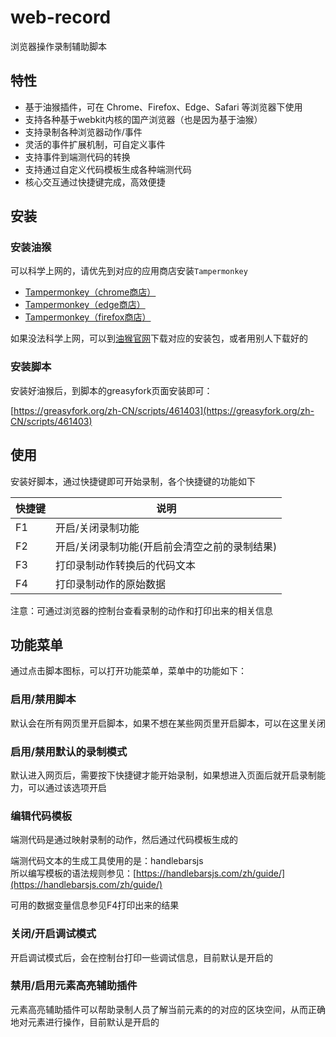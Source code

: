 # web-record

浏览器操作录制辅助脚本

## 特性

- 基于油猴插件，可在 Chrome、Firefox、Edge、Safari 等浏览器下使用
- 支持各种基于webkit内核的国产浏览器（也是因为基于油猴）
- 支持录制各种浏览器动作/事件
- 灵活的事件扩展机制，可自定义事件
- 支持事件到端测代码的转换
- 支持通过自定义代码模板生成各种端测代码
- 核心交互通过快捷键完成，高效便捷

## 安装

### 安装油猴

可以科学上网的，请优先到对应的应用商店安装`Tampermonkey`

- [Tampermonkey（chrome商店）](https://chrome.google.com/webstore/detail/tampermonkey/dhdgffkkebhmkfjojejmpbldmpobfkfo)
- [Tampermonkey（edge商店）](https://microsoftedge.microsoft.com/addons/detail/tampermonkey/iikmkjmpaadaobahmlepeloendndfphd)
- [Tampermonkey（firefox商店）](https://addons.mozilla.org/zh-CN/firefox/addon/tampermonkey/)

如果没法科学上网，可以到[油猴官网](https://www.tampermonkey.net/)下载对应的安装包，或者用别人下载好的

### 安装脚本

安装好油猴后，到脚本的greasyfork页面安装即可：  

[https://greasyfork.org/zh-CN/scripts/461403](https://greasyfork.org/zh-CN/scripts/461403)

## 使用

安装好脚本，通过快捷键即可开始录制，各个快捷键的功能如下

|  快捷键   | 说明    |
| --- | --- |
| F1 | 开启/关闭录制功能 |
| F2 | 开启/关闭录制功能(开启前会清空之前的录制结果) |
| F3 | 打印录制动作转换后的代码文本 |
| F4 | 打印录制动作的原始数据 |

注意：可通过浏览器的控制台查看录制的动作和打印出来的相关信息

## 功能菜单

通过点击脚本图标，可以打开功能菜单，菜单中的功能如下：

### 启用/禁用脚本

默认会在所有网页里开启脚本，如果不想在某些网页里开启脚本，可以在这里关闭

### 启用/禁用默认的录制模式

默认进入网页后，需要按下快捷键才能开始录制，如果想进入页面后就开启录制能力，可以通过该选项开启

### 编辑代码模板

端测代码是通过映射录制的动作，然后通过代码模板生成的  

端测代码文本的生成工具使用的是：handlebarsjs  
所以编写模板的语法规则参见：[https://handlebarsjs.com/zh/guide/](https://handlebarsjs.com/zh/guide/)

可用的数据变量信息参见F4打印出来的结果

### 关闭/开启调试模式

开启调试模式后，会在控制台打印一些调试信息，目前默认是开启的

### 禁用/启用元素高亮辅助插件

元素高亮辅助插件可以帮助录制人员了解当前元素的的对应的区块空间，从而正确地对元素进行操作，目前默认是开启的
